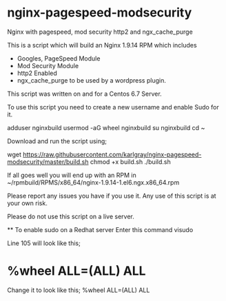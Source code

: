 # nginx-pagespeed-modsecurity
Nginx with pagespeed, mod security http2 and ngx_cache_purge

This is a script which will build an Nginx 1.9.14 RPM which includes
  * Googles, PageSpeed Module
  * Mod Security Module
  * http2 Enabled
  * ngx_cache_purge to be used by a wordpress plugin.

This script was written on and for a Centos 6.7 Server.

To use this script you need to create a new username and enable Sudo for it.

  adduser nginxbuild
  usermod -aG wheel nginxbuild
  su nginxbuild
  cd ~
  
Download and run the script using;

  wget https://raw.githubusercontent.com/karlgray/nginx-pagespeed-modsecurity/master/build.sh
  chmod +x build.sh
  ./build.sh

If all goes well you will end up with an RPM in ~/rpmbuild/RPMS/x86_64/nginx-1.9.14-1.el6.ngx.x86_64.rpm

Please report any issues you have if you use it.  Any use of this script is at your own risk.

Please do not use this script on a live server.

** To enable sudo on a Redhat server
Enter this command
 visudo

Line 105 will look like this;
 #  %wheel  ALL=(ALL)       ALL
Change it to look like this;
 %wheel  ALL=(ALL)       ALL

